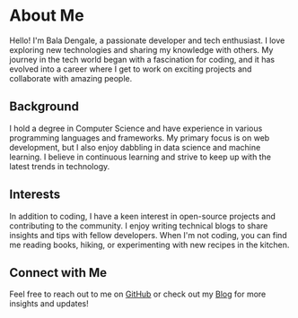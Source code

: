 # About Me

Hello! I'm Bala Dengale, a passionate developer and tech enthusiast. I love exploring new technologies and sharing my knowledge with others. My journey in the tech world began with a fascination for coding, and it has evolved into a career where I get to work on exciting projects and collaborate with amazing people.

## Background

I hold a degree in Computer Science and have experience in various programming languages and frameworks. My primary focus is on web development, but I also enjoy dabbling in data science and machine learning. I believe in continuous learning and strive to keep up with the latest trends in technology.

## Interests

In addition to coding, I have a keen interest in open-source projects and contributing to the community. I enjoy writing technical blogs to share insights and tips with fellow developers. When I'm not coding, you can find me reading books, hiking, or experimenting with new recipes in the kitchen.

## Connect with Me

Feel free to reach out to me on [GitHub](https://github.com/your-github-profile) or check out my [Blog](./blog.md) for more insights and updates!